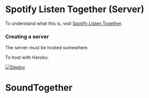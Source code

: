 # Spotify Listen Together (Server)
To understand what this is, visit [Spotify Listen Together](https://github.com/FlafyDev/spotify-listen-together).

### Creating a server
The server must be hosted somewhere.

To host with Heroku:

[![Deploy](https://www.herokucdn.com/deploy/button.svg)](https://heroku.com/deploy)
# SoundTogether
